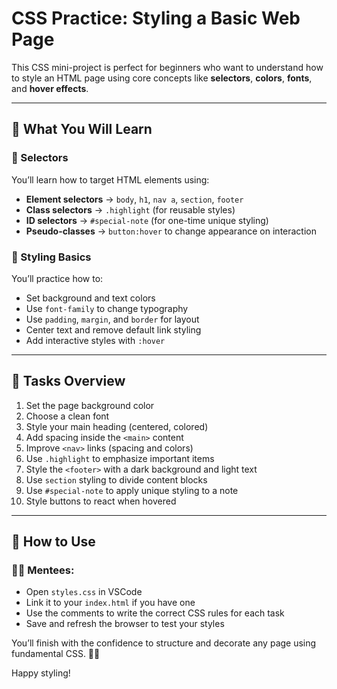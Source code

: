 # CSS Practice: Styling a Basic Web Page

This CSS mini-project is perfect for beginners who want to understand how to style an HTML page using core concepts like **selectors**, **colors**, **fonts**, and **hover effects**.

---

## 🎯 What You Will Learn

### 🧠 Selectors

You’ll learn how to target HTML elements using:

- **Element selectors** → `body`, `h1`, `nav a`, `section`, `footer`
- **Class selectors** → `.highlight` (for reusable styles)
- **ID selectors** → `#special-note` (for one-time unique styling)
- **Pseudo-classes** → `button:hover` to change appearance on interaction

### 🎨 Styling Basics

You’ll practice how to:

- Set background and text colors
- Use `font-family` to change typography
- Use `padding`, `margin`, and `border` for layout
- Center text and remove default link styling
- Add interactive styles with `:hover`

---

## 🧪 Tasks Overview

1. Set the page background color
2. Choose a clean font
3. Style your main heading (centered, colored)
4. Add spacing inside the `<main>` content
5. Improve `<nav>` links (spacing and colors)
6. Use `.highlight` to emphasize important items
7. Style the `<footer>` with a dark background and light text
8. Use `section` styling to divide content blocks
9. Use `#special-note` to apply unique styling to a note
10. Style buttons to react when hovered

---

## 🧰 How to Use

### 👩‍🎓 Mentees:

- Open `styles.css` in VSCode
- Link it to your `index.html` if you have one
- Use the comments to write the correct CSS rules for each task
- Save and refresh the browser to test your styles

You’ll finish with the confidence to structure and decorate any page using fundamental CSS. 🧑‍🎨

Happy styling!

